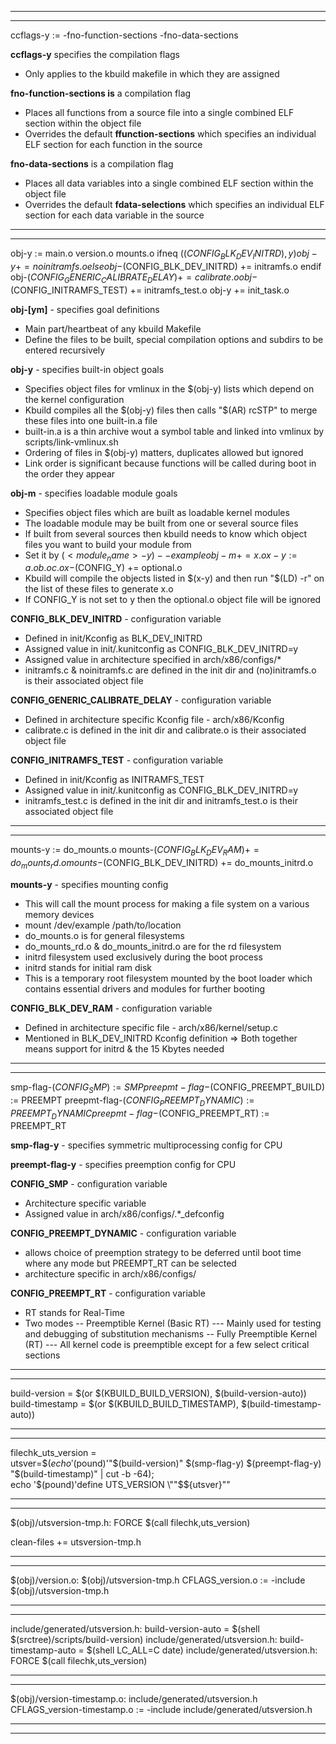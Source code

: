 ____________________________________________________________
____________________________________________________________

ccflags-y := -fno-function-sections -fno-data-sections

**ccflags-y** specifies the compilation flags 
- Only applies to the kbuild makefile in which they are assigned

**fno-function-sections is** a compilation flag 
- Places all functions from a source file into a single combined ELF section within the object file
- Overrides the default **ffunction-sections** which specifies an individual ELF section for each function in the source

**fno-data-sections** is a compilation flag
- Places all data variables into a single combined ELF section within the object file
- Overrides the default **fdata-selections** which specifies an individual ELF section for each data variable in the source

____________________________________________________________
____________________________________________________________

obj-y := main.o version.o mounts.o
ifneq ($(CONFIG_BLK_DEV_INITRD),y)
obj-y += noinitramfs.o
else
obj-$(CONFIG_BLK_DEV_INITRD) += initramfs.o
endif
obj-$(CONFIG_GENERIC_CALIBRATE_DELAY) += calibrate.o
obj-$(CONFIG_INITRAMFS_TEST) += initramfs_test.o
obj-y += init_task.o

**obj-[ym]** - specifies goal definitions
- Main part/heartbeat of any kbuild Makefile
- Define the files to be built, special compilation options and subdirs to be entered recursively

**obj-y** - specifies built-in object goals
- Specifies object files for vmlinux in the $(obj-y) lists which depend on the kernel configuration
- Kbuild compiles all the $(obj-y) files then calls "$(AR) rcSTP" to merge these files into one built-in.a file
- built-in.a is a thin archive wout a symbol table and linked into vmlinux by scripts/link-vmlinux.sh
- Ordering of files in $(obj-y) matters, duplicates allowed but ignored
- Link order is significant because functions will be called during boot in the order they appear

**obj-m** - specifies loadable module goals
- Specifies object files which are built as loadable kernel modules
- The loadable module may be built from one or several source files
- If built from several sources then kbuild needs to know which object files you want to build your module from 
- Set it by $(<module_name>-y)
-- example
    obj-m += x.o
    x-y := a.o b.o c.o
    x-$(CONFIG_Y) += optional.o
- Kbuild will compile the objects listed in $(x-y) and then run "$(LD) -r" on the list of these files to generate x.o
- If CONFIG_Y is not set to y then the optional.o object file will be ignored

**CONFIG_BLK_DEV_INITRD** - configuration variable
- Defined in init/Kconfig as BLK_DEV_INITRD
- Assigned value in init/.kunitconfig as CONFIG_BLK_DEV_INITRD=y
- Assigned value in architecture specified in arch/x86/configs/*
- initramfs.c & noinitramfs.c are defined in the init dir and (no)initramfs.o is their associated object file

**CONFIG_GENERIC_CALIBRATE_DELAY** - configuration variable
- Defined in architecture specific Kconfig file - arch/x86/Kconfig
- calibrate.c is defined in the init dir and calibrate.o is their associated object file

**CONFIG_INITRAMFS_TEST** - configuration variable
- Defined in init/Kconfig as INITRAMFS_TEST
- Assigned value in init/.kunitconfig as CONFIG_BLK_DEV_INITRD=y
- initramfs_test.c is defined in the init dir and initramfs_test.o is their associated object file

____________________________________________________________
____________________________________________________________

mounts-y := do_mounts.o
mounts-$(CONFIG_BLK_DEV_RAM) += do_mounts_rd.o
mounts-$(CONFIG_BLK_DEV_INITRD) += do_mounts_initrd.o

**mounts-y** - specifies mounting config
- This will call the mount process for making a file system on a various memory devices
- mount /dev/example /path/to/location
- do_mounts.o is for general filesystems
- do_mounts_rd.o & do_mounts_initrd.o are for the rd filesystem
- initrd filesystem used exclusively during the boot process
- initrd stands for initial ram disk 
- This is a temporary root filesystem mounted by the boot loader which contains essential drivers and modules for further booting


**CONFIG_BLK_DEV_RAM** - configuration variable
- Defined in architecture specific file - arch/x86/kernel/setup.c
- Mentioned in BLK_DEV_INITRD Kconfig definition => Both together means support for initrd & the 15 Kbytes needed

____________________________________________________________
____________________________________________________________

smp-flag-$(CONFIG_SMP) := SMP
preepmt-flag-$(CONFIG_PREEMPT_BUILD) := PREEMPT
preepmt-flag-$(CONFIG_PREEMPT_DYNAMIC) := PREEMPT_DYNAMIC
preepmt-flag-$(CONFIG_PREEMPT_RT) := PREEMPT_RT

**smp-flag-y** - specifies symmetric multiprocessing config for CPU

**preempt-flag-y** - specifies preemption config for CPU

**CONFIG_SMP** - configuration variable
- Architecture specific variable
- Assigned value in arch/x86/configs/.*_defconfig 

**CONFIG_PREEMPT_DYNAMIC** - configuration variable
- allows choice of preemption strategy to be deferred until boot time where any mode but PREEMPT_RT can be selected
- architecture specific in arch/x86/configs/

**CONFIG_PREEMPT_RT** - configuration variable
- RT stands for Real-Time
- Two modes
-- Preemptible Kernel (Basic RT) 
--- Mainly used for testing and debugging of substitution mechanisms 
-- Fully Preemptible Kernel (RT)
--- All kernel code is preemptible except for a few select critical sections



____________________________________________________________
____________________________________________________________

build-version = $(or $(KBUILD_BUILD_VERSION), $(build-version-auto))
build-timestamp = $(or $(KBUILD_BUILD_TIMESTAMP), $(build-timestamp-auto))

____________________________________________________________
____________________________________________________________

filechk_uts_version = \
	utsver=$$(echo '$(pound)'"$(build-version)" $(smp-flag-y) $(preempt-flag-y) "$(build-timestamp)" | cut -b -64); \
	echo '$(pound)'define UTS_VERSION \""$${utsver}"\"

____________________________________________________________
____________________________________________________________

$(obj)/utsversion-tmp.h: FORCE
	$(call filechk,uts_version)

clean-files += utsversion-tmp.h

____________________________________________________________
____________________________________________________________

$(obj)/version.o: $(obj)/utsversion-tmp.h
CFLAGS_version.o := -include $(obj)/utsversion-tmp.h

____________________________________________________________
____________________________________________________________

include/generated/utsversion.h: build-version-auto = $(shell $(srctree)/scripts/build-version)
include/generated/utsversion.h: build-timestamp-auto = $(shell LC_ALL=C date)
include/generated/utsversion.h: FORCE
	$(call filechk,uts_version)

____________________________________________________________
____________________________________________________________

$(obj)/version-timestamp.o: include/generated/utsversion.h
CFLAGS_version-timestamp.o := -include include/generated/utsversion.h

____________________________________________________________
____________________________________________________________


